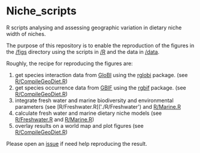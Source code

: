 # Niche_scripts
R scripts analysing and assessing geographic variation in dietary niche width of niches.

The purpose of this repository is to enable the reproduction of the figures in the [/figs](./figs) directory using the scripts in [/R](./R) and the data in [/data](./data). 

Roughly, the recipe for reproducing the figures are:

 1. get species interaction data from [GloBI](http://globalbioticinteractions.org) using the [rglobi](https://github.com/ropensci/rglobi) package. (see [R/CompileGeoDiet.R](./R/GeoDietNiche.R))
 1. get species occurrence data from [GBIF](http://gbif.org) using the [rgbif](https://github.com/ropensci/rgbif) package. (see [R/CompileGeoDiet.R](./R/GeoDietNiche.R))
 1. integrate fresh water and marine biodiversity and environmental parameters (see [R/Freshwater.R[('./R/Freshwater') and [R/Marine.R](./R/Marine.R)
 1. calculate fresh water and marine dietary niche models (see [R/Freshwater.R](./R/Freshwater.R) and [R/Marine.R](./R/Marine.R))
 1. overlay results on a world map and plot figures (see [R/CompileGeoDiet.R](.R/GeoDietNiche.R))

Please open an [issue](https://github.com/BrianHayden/issues/new) if need help reproducing the result.
